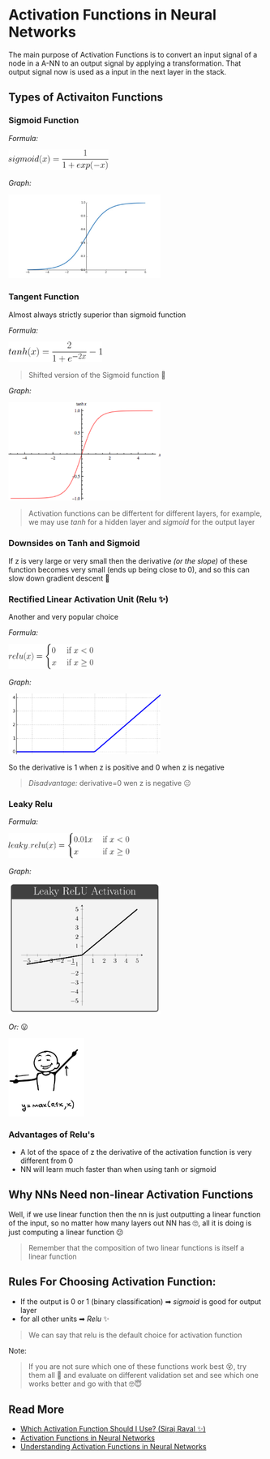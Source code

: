 # Activation Functions in Neural Networks
The main purpose of Activation Functions is to convert an input signal of a node in a A-NN to an output signal by applying a transformation. That output signal now is used as a input in the next layer in the stack.

## Types of Activaiton Functions

### Sigmoid Function

*Formula:*

<img src="../res/Sigmoid.png" height="40"  />


*Graph:*

<img src="../res/SigmoidGraph.png" width="300"  />


### Tangent Function

Almost always strictly superior than sigmoid function

*Formula:*

<img src="../res/Tanh.png" height="40"  />

> Shifted version of the Sigmoid function 🤔

*Graph:*

<img src="../res/TanhGraph.PNG" width="300"  />



> Activation functions can be differtent for different layers, for example, we may use _tanh_ for a hidden layer and _sigmoid_ for the output layer 

### Downsides on Tanh and Sigmoid
If z is very large or very small then the derivative _(or the slope)_ of these function becomes very small (ends up  being close to 0), and so this can slow down gradient descent 🐢

### Rectified Linear Activation Unit (Relu :sparkles:) 
Another and very popular choice

*Formula:*

<img src="../res/Relu.png" height="50"  />


*Graph:*

<img src="../res/ReluGraph.png" width="300"  />


So the derivative is 1 when z is positive and 0 when z is negative
> *Disadvantage:* derivative=0 wen z is negative 😐



### Leaky Relu

*Formula:*

<img src="../res/LeakyRelu.png" height="50"  />


*Graph:*

<img src="../res/LeakyReluGraph.png" width="300"  />


*Or:* 😛

<img src="../res/LeakyReluGraphMeme.png" width="150"  />


### Advantages of Relu's
* A lot of the space of z the derivative of the activation function is very different from 0
* NN will learn much faster than when using tanh or sigmoid    


## Why NNs Need non-linear Activation Functions
Well, if we use linear function then the nn is just outputting a linear function of the input, so no matter how many layers out NN has 🙄, all it is doing is just computing a linear function 😕

> Remember that the composition of two linear functions is itself a linear function

## Rules For Choosing Activation Function:
* If the output is 0 or 1 (binary classification) ➡ *sigmoid* is good for output layer
* for all other units ➡ *Relu* :sparkles:
  
> We can say that relu is the default choice for activation function

Note:

> If you are not sure which one of these functions work best 😵, try them all 🤕 and evaluate on different validation set and see which one works better and go with that  🤓😇

## Read More
* [Which Activation Function Should I Use? (Siraj Raval :sparkles:)](https://www.youtube.com/watch?v=-7scQpJT7uo)
* [Activation Functions in Neural Networks](https://towardsdatascience.com/activation-functions-neural-networks-1cbd9f8d91d6)
* [Understanding Activation Functions in Neural Networks](https://medium.com/the-theory-of-everything/understanding-activation-functions-in-neural-networks-9491262884e0)